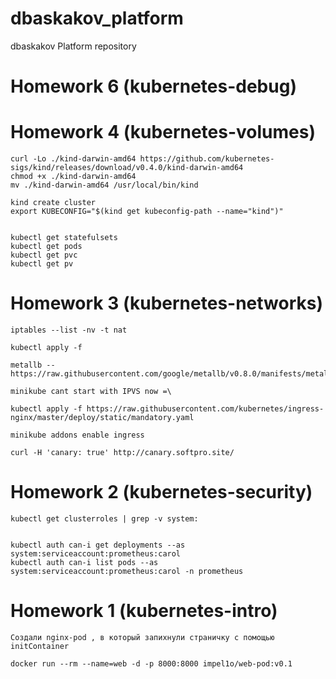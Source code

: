 # dbaskakov_platform
dbaskakov Platform repository

# Homework 6 (kubernetes-debug)


# Homework 4 (kubernetes-volumes)


```
curl -Lo ./kind-darwin-amd64 https://github.com/kubernetes-sigs/kind/releases/download/v0.4.0/kind-darwin-amd64
chmod +x ./kind-darwin-amd64
mv ./kind-darwin-amd64 /usr/local/bin/kind

kind create cluster
export KUBECONFIG="$(kind get kubeconfig-path --name="kind")"


kubectl get statefulsets
kubectl get pods
kubectl get pvc
kubectl get pv

```

# Homework 3 (kubernetes-networks)

```
iptables --list -nv -t nat

kubectl apply -f

metallb -- https://raw.githubusercontent.com/google/metallb/v0.8.0/manifests/metallb.yaml

minikube cant start with IPVS now =\

kubectl apply -f https://raw.githubusercontent.com/kubernetes/ingress-nginx/master/deploy/static/mandatory.yaml

minikube addons enable ingress

curl -H 'canary: true' http://canary.softpro.site/
```

# Homework 2 (kubernetes-security)
```
kubectl get clusterroles | grep -v system:


kubectl auth can-i get deployments --as system:serviceaccount:prometheus:carol
kubectl auth can-i list pods --as system:serviceaccount:prometheus:carol -n prometheus
```

# Homework 1 (kubernetes-intro)

```
Создали nginx-pod , в который запихнули страничку с помощью initContainer

docker run --rm --name=web -d -p 8000:8000 impel1o/web-pod:v0.1
```